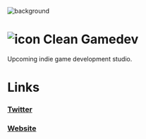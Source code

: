 ![background](https://i.imgur.com/n4A64SP.png)

# ![icon](https://www.cleangame.dev/favicon/favicon-32x32.png) Clean Gamedev
Upcoming indie game development studio.

# Links
### [Twitter](https://twitter.com/CleanGamedev)
### [Website](https://www.cleangame.dev)
